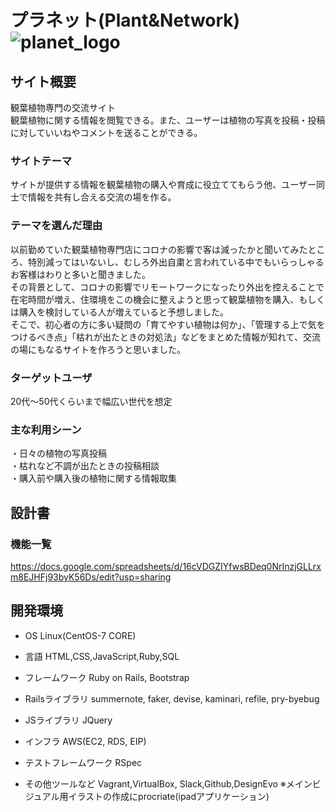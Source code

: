 # プラネット(Plant&Network)<br>![planet_logo](https://user-images.githubusercontent.com/62271857/85227067-d0e1e700-b415-11ea-9890-305a4fee16d0.png)

## サイト概要
観葉植物専門の交流サイト<br>
観葉植物に関する情報を閲覧できる。また、ユーザーは植物の写真を投稿・投稿に対していいねやコメントを送ることができる。

### サイトテーマ
サイトが提供する情報を観葉植物の購入や育成に役立ててもらう他、ユーザー同士で情報を共有し合える交流の場を作る。

### テーマを選んだ理由
以前勤めていた観葉植物専門店にコロナの影響で客は減ったかと聞いてみたところ、特別減ってはいないし、むしろ外出自粛と言われている中でもいらっしゃるお客様はわりと多いと聞きました。<br>
その背景として、コロナの影響でリモートワークになったり外出を控えることで在宅時間が増え、住環境をこの機会に整えようと思って観葉植物を購入、もしくは購入を検討している人が増えていると予想しました。<br>
そこで、初心者の方に多い疑問の「育てやすい植物は何か」、「管理する上で気をつけるべき点」「枯れが出たときの対処法」などをまとめた情報が知れて、交流の場にもなるサイトを作ろうと思いました。

### ターゲットユーザ
20代〜50代くらいまで幅広い世代を想定

### 主な利用シーン
・日々の植物の写真投稿<br>
・枯れなど不調が出たときの投稿相談<br>
・購入前や購入後の植物に関する情報取集

## 設計書

### 機能一覧
https://docs.google.com/spreadsheets/d/16cVDGZIYfwsBDeq0NrInzjGLLrxm8EJHFj93byK56Ds/edit?usp=sharing

## 開発環境
- OS
Linux(CentOS-7 CORE)

- 言語
HTML,CSS,JavaScript,Ruby,SQL

- フレームワーク
Ruby on Rails, Bootstrap

- Railsライブラリ
summernote, faker, devise, kaminari, refile, pry-byebug

- JSライブラリ
JQuery

- インフラ
AWS(EC2, RDS, EIP)

- テストフレームワーク
RSpec

- その他ツールなど
Vagrant,VirtualBox, Slack,Github,DesignEvo
※メインビジュアル用イラストの作成にprocriate(ipadアプリケーション)

